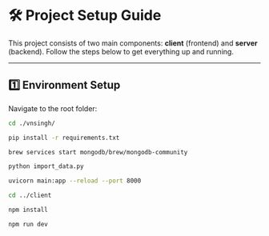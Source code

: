 # 🛠️ Project Setup Guide

This project consists of two main components: **client** (frontend) and **server** (backend). Follow the steps below to get everything up and running.

---

## 1️⃣ Environment Setup

Navigate to the root folder:

```bash
cd ./vnsingh/

pip install -r requirements.txt

brew services start mongodb/brew/mongodb-community

python import_data.py

uvicorn main:app --reload --port 8000

cd ../client

npm install

npm run dev
